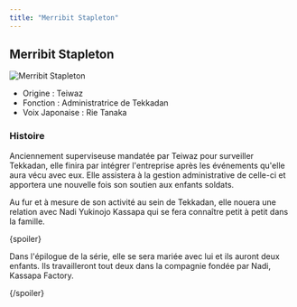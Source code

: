 ```yaml
---
title: "Merribit Stapleton"
---
```


Merribit Stapleton
------------------


![Merribit Stapleton](/images/stories/saga/g-tekketsu-s2/persos/merribit-stapleton.png)


* Origine : Teiwaz
* Fonction : Administratrice de Tekkadan
* Voix Japonaise : Rie Tanaka


### Histoire


Anciennement superviseuse mandatée par Teiwaz pour surveiller Tekkadan, elle finira par intégrer l'entreprise après les événements qu'elle aura vécu avec eux. Elle assistera à la gestion administrative de celle-ci et apportera une nouvelle fois son soutien aux enfants soldats. 


Au fur et à mesure de son activité au sein de Tekkadan, elle nouera une relation avec Nadi Yukinojo Kassapa qui se fera connaître petit à petit dans la famille. 


{spoiler}


Dans l'épilogue de la série, elle se sera mariée avec lui et ils auront deux enfants. Ils travailleront tout deux dans la compagnie fondée par Nadi, Kassapa Factory.


{/spoiler}


